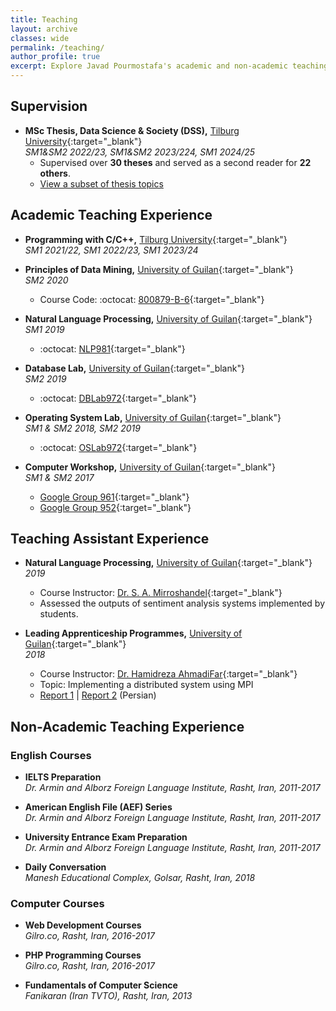 ```yaml
---
title: Teaching
layout: archive
classes: wide
permalink: /teaching/
author_profile: true
excerpt: Explore Javad Pourmostafa's academic and non-academic teaching experiences.
---
```


## Supervision

- **MSc Thesis, Data Science & Society (DSS),** [Tilburg University](https://www.tilburguniversity.edu/about/schools/tshd/departments/dca){:target="_blank"}  
  *SM1&SM2 2022/23, SM1&SM2 2023/224, SM1 2024/25*  
  - Supervised over **30 theses** and served as a second reader for **22 others**.  
  - [View a subset of thesis topics](/master_topics)  

## Academic Teaching Experience

- **Programming with C/C++,** [Tilburg University](https://www.tilburguniversity.edu/about/schools/tshd/departments/dca){:target="_blank"}  
  *SM1 2021/22, SM1 2022/23, SM1 2023/24*

- **Principles of Data Mining,** [University of Guilan](http://ce.guilan.ac.ir){:target="_blank"}  
  *SM2 2020*  
  - Course Code: :octocat: [800879-B-6](#){:target="_blank"}

- **Natural Language Processing,** [University of Guilan](http://ce.guilan.ac.ir){:target="_blank"}  
  *SM1 2019*  
  - :octocat: [NLP981](https://github.com/JoyeBright/NLP981){:target="_blank"}

- **Database Lab,** [University of Guilan](http://ce.guilan.ac.ir){:target="_blank"}  
  *SM2 2019*  
  - :octocat: [DBLab972](https://github.com/JoyeBright/DBLab){:target="_blank"}

- **Operating System Lab,** [University of Guilan](http://ce.guilan.ac.ir){:target="_blank"}  
  *SM1 & SM2 2018, SM2 2019*  
  - :octocat: [OSLab972](https://github.com/JoyeBright/OSLab){:target="_blank"}

- **Computer Workshop,** [University of Guilan](http://ce.guilan.ac.ir){:target="_blank"}  
  *SM1 & SM2 2017*  
  - <i class="fab fa-google"></i> [Google Group 961](https://groups.google.com/forum/#!forum/clab961){:target="_blank"}  
  - <i class="fab fa-google"></i> [Google Group 952](https://groups.google.com/forum/#!forum/clab952){:target="_blank"}

## Teaching Assistant Experience

- **Natural Language Processing,** [University of Guilan](http://ce.guilan.ac.ir){:target="_blank"}  
  *2019*  
  - Course Instructor: [Dr. S. A. Mirroshandel](https://nlp.guilan.ac.ir/mirroshandel){:target="_blank"}  
  - Assessed the outputs of sentiment analysis systems implemented by students.

- **Leading Apprenticeship Programmes,** [University of Guilan](http://ce.guilan.ac.ir){:target="_blank"}  
  *2018*  
  - Course Instructor: [Dr. Hamidreza AhmadiFar](https://staff.guilan.ac.ir/ahmadifar/){:target="_blank"}  
  - Topic: Implementing a distributed system using MPI  
  - [Report 1](#) | [Report 2](#) (Persian)

## Non-Academic Teaching Experience

### English Courses

- **IELTS Preparation**  
  *Dr. Armin and Alborz Foreign Language Institute, Rasht, Iran, 2011-2017*

- **American English File (AEF) Series**  
  *Dr. Armin and Alborz Foreign Language Institute, Rasht, Iran, 2011-2017*

- **University Entrance Exam Preparation**  
  *Dr. Armin and Alborz Foreign Language Institute, Rasht, Iran, 2011-2017*

- **Daily Conversation**  
  *Manesh Educational Complex, Golsar, Rasht, Iran, 2018*

### Computer Courses

- **Web Development Courses**  
  *Gilro.co, Rasht, Iran, 2016-2017*

- **PHP Programming Courses**  
  *Gilro.co, Rasht, Iran, 2016-2017*

- **Fundamentals of Computer Science**  
  *Fanikaran (Iran TVTO), Rasht, Iran, 2013*
